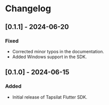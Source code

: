 # Changelog

## [0.1.1] - 2024-06-20
### Fixed
- Corrected minor typos in the documentation.
- Added Windows support in the SDK.

## [0.1.0] - 2024-06-15
### Added
- Initial release of Tapsilat Flutter SDK.